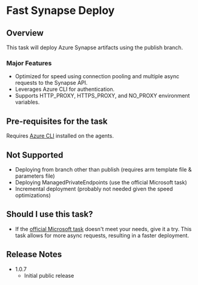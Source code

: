 # Fast Synapse Deploy

## Overview
This task will deploy Azure Synapse artifacts using the publish branch.

### Major Features
 - Optimized for speed using connection pooling and multiple async requests to the Synapse API.
 - Leverages Azure CLI for authentication.
 - Supports HTTP_PROXY, HTTPS_PROXY, and NO_PROXY environment variables.

## Pre-requisites for the task
Requires [Azure CLI](https://docs.microsoft.com/en-us/cli/azure/overview) installed on the agents.

## Not Supported 
 - Deploying from branch other than publish (requires arm template file & parameters file)
 - Deploying ManagedPrivateEndpoints (use the official Microsoft task)
 - Incremental deployment (probably not needed given the speed optimizations)

## Should I use this task?
 - If the [official Microsoft task](https://marketplace.visualstudio.com/items?itemName=AzureSynapseWorkspace.synapsecicd-deploy) doesn't meet your needs, give it a try. This task allows for more async requests, resulting in a faster deployment. 


## Release Notes
 - 1.0.7
   - Initial public release